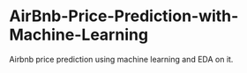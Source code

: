 # AirBnb-Price-Prediction-with-Machine-Learning
Airbnb price prediction using machine learning and EDA on it.
